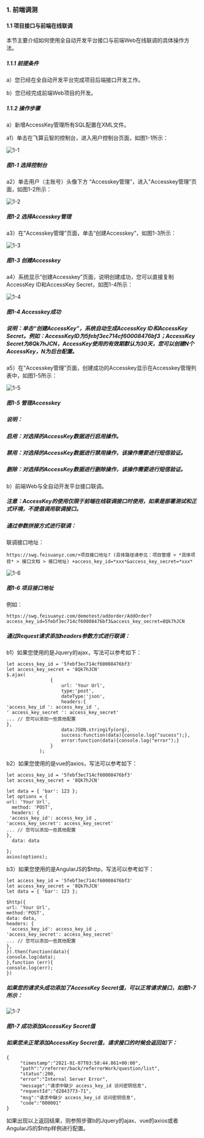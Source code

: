 ### 1. 前端调测

#### 1.1 项目接口与前端在线联调

本节主要介绍如何使用全自动开发平台接口与前端Web在线联调的具体操作方法。

##### 1.1.1 前提条件

a）您已经在全自动开发平台完成项目后端接口开发工作。

b）您已经完成前端Web项目的开发。

##### 1.1.2 操作步骤

a）新增AccessKey管理所有SQL配置在XML文件。

a1）单击在飞算云智的控制台，进入用户控制台页面，如图1-1所示：

![1-1](https://user-images.githubusercontent.com/79617492/168991535-b8b7a928-460f-4216-9ff2-0c4c67caa1d6.png)

##### 图1-1 选择控制台

a2）单击用户（主账号）头像下方 “Accesskey管理”，进入"Accesskey管理”页面，如图1-2所示：

![1-2](https://user-images.githubusercontent.com/79617492/168991585-f396dc26-dbfa-45b4-a93c-e0b49cb5986a.png)

##### 图1-2 选择Accesskey管理

a3）在"Accesskey管理”页面，单击“创建Accesskey”，如图1-3所示：

![1-3](https://user-images.githubusercontent.com/79617492/168991718-a2cb5a78-c65b-4894-ad66-672c69a7ebab.png)

##### 图1-3 创建Accesskey

a4）系统显示“创建Accesskey”页面，说明创建成功，您可以直接复制AccessKey ID和AccessKey Secret，如图1-4所示：

![1-4](https://user-images.githubusercontent.com/79617492/168991761-1f672d60-618f-44ff-b0bb-44628b47c505.png)

##### 图1-4 Accesskey成功

##### 说明：单击“创建AccessKey”，系统自动生成AccessKey ID和AccessKey Secret。例如：AccessKeyID为5febf3ec714cf60008476bf3；AccessKey Secret为8Qk7hJCN，AccessKey使用的有效期默认为30天，您可以创建N个AccessKey，N为后台配置。

a5）在"Accesskey管理”页面，创建成功的Accesskey显示在Accesskey管理列表中，如图1-5所示：

![1-5](https://user-images.githubusercontent.com/79617492/168991816-67c39a76-43b2-47a7-ac24-bc5ad6bb7f92.png)

##### 图1-5 管理Accesskey

##### 说明：

##### 启用：对选择的AccessKey数据进行启用操作。

##### 禁用：对选择的AccessKey数据进行禁用操作，该操作需要进行短信验证。

##### 删除：对选择的AccessKey数据进行删除操作，该操作需要进行短信验证。

b）前端Web与全自动开发平台接口联调。

##### 注意：AccessKey的使用仅限于前端在线联调接口时使用，如果是部署测试和正式环境，不提倡调用联调接口。

##### 通过参数拼接方式进行联调：

联调接口地址：

```
https://swg.feisuanyz.com/+项目接口地址? (具体路径请参见：项目管理 > *具体项目* > 接口文档 > 接口地址) +access_key_id=*xxx*&access_key_secret=*xxx*
```

![1-6](https://user-images.githubusercontent.com/79617492/168991865-5d70e063-64d9-4710-b02d-66fa0842b685.png)

##### 图1-6 项目接口地址

例如：

```
https://swg.feisuanyz.com/demotest/addorder/AddOrder?access_key_id=5febf3ec714cf60008476bf3&access_key_secret=8Qk7hJCN
```

##### 通过Request请求添加headers参数方式进行联调：

b1）如果您使用的是Jquery的ajax，写法可以参考如下：

```
let access_key_id = '5febf3ec714cf60008476bf3'
let access_key_secret = '8Qk7hJCN'
$.ajax(
                {
                    url: 'Your Url',
                    type:'post',
                    dateType:'json',
                    headers:{ 
'access_key_id ': access_key_id ',
' access_key_secret ': access_key_secret'
... // 您可以添加一些其他配置
},
                    data:JSON.stringify(org),
                    success:function(data){console.log("sucess");},
                    error:function(data){console.log("error");}
                }
            );
```

b2）如果您使用的是vue的axios，写法可以参考如下：

```
let access_key_id = '5febf3ec714cf60008476bf3'
let access_key_secret = '8Qk7hJCN'

let data = { 'bar': 123 };
let options = {
url: 'Your Url',
  method: 'POST',
  headers: {
 'access_key_id': access_key_id ,
'access_key_secret': access_key_secret'
... // 您可以添加一些其他配置
},
  data: data
  
};
axios(options);
```

b3）如果您使用的是AngularJS的$http，写法可以参考如下：

```
let access_key_id = '5febf3ec714cf60008476bf3'
let access_key_secret = '8Qk7hJCN'
let data = { 'bar': 123 };

$http({
url: 'Your Url',
method:'POST',
data: data,
headers: {
 'access_key_id': access_key_id ,
'access_key_secret': access_key_secret'
... // 您可以添加一些其他配置
},   
}).then(function(data){
console.log(data);
},function (err){
console.log(err);
})
```

##### 如果您的请求头成功添加了AccessKey Secret值，可以正常请求接口，如图1-7所示：

![1-7](https://user-images.githubusercontent.com/79617492/168991927-f5391407-b206-4282-9427-4dc4b8a1668b.png)

##### 图1-7 成功添加AccessKey Secret值

##### 如果您未正常添加AccessKey Secret值，请求接口的时候会返回如下：

```
{
     "timestamp":"2021-01-07T03:58:44.861+00:00",
     "path":"/referrer/back/referrerWork/question/list",
     "status":200,
     "error":"Internal Server Error",
     "message":"请求中缺少 access_key_id 访问密钥信息",
     "requestId":"d2843773-71",
     "msg":"请求中缺少 access_key_id 访问密钥信息",
     "code":"000001"
}
```

如果出现以上返回结果，则参照步骤b的Jquery的ajax、vue的axios或者AngularJS的$http样例进行配置。
